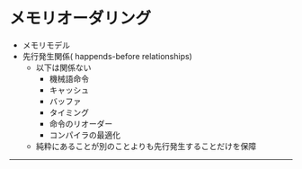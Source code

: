 # メモリオーダリング

* メモリモデル
* 先行発生関係( happends-before relationships)
    * 以下は関係ない
      * 機械語命令
      * キャッシュ
      * バッファ
      * タイミング
      * 命令のリオーダー
      * コンパイラの最適化
  * 純粋にあることが別のことよりも先行発生することだけを保障

-------------------------------------------

